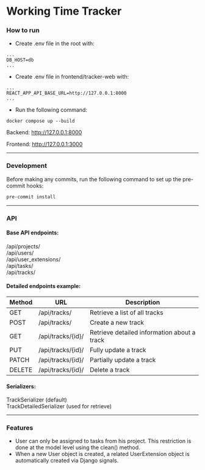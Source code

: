 # Working Time Tracker

### How to run

- Create .env file in the root with:
```text
...
DB_HOST=db
...
```
- Create .env file in frontend/tracker-web with:
```text
...
REACT_APP_API_BASE_URL=http://127.0.0.1:8000
...
```
- Run the following command:
```commandline
docker compose up --build
```
Backend: http://127.0.0.1:8000

Frontend: http://127.0.0.1:3000

---
### Development

Before making any commits, run the following command to set up the pre-commit hooks:

```bash
pre-commit install
```
---

### API
#### Base API endpoints:
/api/projects/  
/api/users/  
/api/user_extensions/  
/api/tasks/  
/api/tracks/  

#### Detailed endpoints example:
| Method | URL                   | Description                               |
|--------|-----------------------|-------------------------------------------|
| GET    | /api/tracks/          | Retrieve a list of all tracks             |
| POST   | /api/tracks/          | Create a new track                        |
| GET    | /api/tracks/{id}/     | Retrieve detailed information about a track |
| PUT    | /api/tracks/{id}/     | Fully update a track                      |
| PATCH  | /api/tracks/{id}/     | Partially update a track                  |
| DELETE | /api/tracks/{id}/     | Delete a track                            |

#### Serializers:

TrackSerializer (default)  
TrackDetailedSerializer (used for retrieve)

---
### Features
- User can only be assigned to tasks from his project. This restriction is done at the model level using the clean() method.  
- When a new User object is created, a related UserExtension object is automatically created via Django signals.
